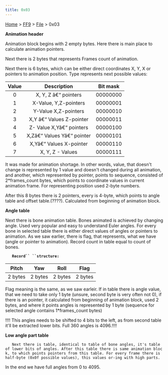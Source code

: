 ```yaml
---
title: 0x03
---
```


[Home](Main%20Page.md) > [FF9](FF9.md) > [File](FF9/File.md) > 0x03

**Animation header**

Animation block begins with 2 empty bytes. Here there is main place to
calculate animation pointers.

Next there is 2 bytes that represents Frames count of animation.

Next there is 6 bytes, which can be either direct coordinates X, Y, X or
pointers to animation position. Type represents next possible values:

| Value |        Description         | Bit mask |
|:-----:|:--------------------------:|:--------:|
|   0   |    X, Y, Z â€“ pointers    | 00000000 |
|   1   |   X-Value, Y,Z-pointers    | 00000001 |
|   2   |    Y-Value X,Z-pointers    | 00000010 |
|   3   |  X,Y â€“ Values Z-pointer  | 00000011 |
|   4   |  Z- Value X,Yâ€“ pointers  | 00000100 |
|   5   | X,Zâ€“ Values Yâ€“ pointer | 00000101 |
|   6   |  X,Yâ€“ Values X-pointer   | 00000110 |
|   7   |      X, Y, Z - Values      | 00000111 |

It was made for animation shortage. In other words, value, that doesn't
change is represented by 1 value and doesn't changed during all
animation, and another, which represented by pointer, points to
sequence, consisted of 2\*frames\_count bytes, which points to
coordinate values in current animation frame. For representing position
used 2-byte numbers.

After this 8 bytes there is 2 pointers, every is 4-byte, which points to
angle table and offset table.(????). Calculated from beginning of
animation block.

**Angle table**

Next there is bone animation table. Bones animated is achieved by
changing angle. Used very popular and easy to understand Euler angles.
For every bone in selected table there is either direct values of angles
or pointers to animation. As we saw earlier, there is flag, that
represents, what we have (angle or pointer to animation). Record count
in table equal to count of bones.

`   `**`Record`` ``structure:`**

|  Pitch  |   Yaw   |  Roll   |  Flag   |
|:-------:|:-------:|:-------:|:-------:|
| 2 bytes | 2 bytes | 2 bytes | 2 bytes |

Flag meaning is the same, as we saw earleir. If in table there is angle
value, that we need to take only 1 byte (unsure, second byte is very
often not 0), if there is an pointer, it calculated from beginning of
animation block, used 2 bytes, and where it points angles is represented
by 1 byte (sequence for selected angle contains 1\*frames\_count bytes)

!!!! This angles needs to be shifted to 4 bits to the left, as from
second table it'll be extracted lower bits. Full 360 angles is 4096.!!!!

**Low angle part table**

`   Next there is table, identical to table of bone angles, it's table of lower bits of angles. After this table there is same animation block, to which points pointers from this table. For every frame there is half-byte (0x0f possible values), this values or-ing with high parts.`

In the end we have full angles from 0 to 4095.

